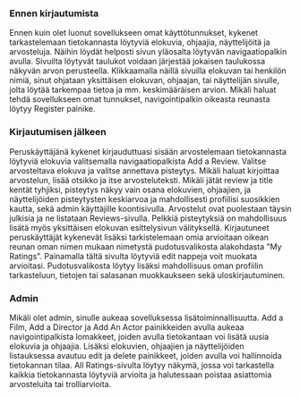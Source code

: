 ### Ennen kirjautumista
Ennen kuin olet luonut sovellukseen omat käyttötunnukset, kykenet tarkastelemaan tietokannasta löytyviä elokuvia, ohjaajia, näyttelijöitä ja arvosteluja. Näihin löydät helposti sivun yläosalta löytyvän navigaatiopalkin avulla. Sivuilta löytyvät taulukot voidaan järjestää jokaisen taulukossa näkyvän arvon perusteella. Klikkaamalla näillä sivuilla elokuvan tai henkilön nimiä, sinut ohjataan yksittäisen elokuvan, ohjaajan, tai näyttelijän sivulle, jolta löytää tarkempaa tietoa ja mm. keskimääräisen arvion. Mikäli haluat tehdä sovellukseen omat tunnukset, navigointipalkin oikeasta reunasta löytyy Register painike.

### Kirjautumisen jälkeen
Peruskäyttäjänä kykenet kirjauduttuasi sisään arvostelemaan tietokannasta löytyviä elokuvia valitsemalla navigaatiopalkista Add a Review. Valitse arvosteltava elokuva ja valitse annettava pisteytys. Mikäli haluat kirjoittaa arvostelun, lisää otsikko ja itse arvosteluteksti. Mikäli jätät review ja title kentät tyhjiksi, pisteytys näkyy vain osana elokuvien, ohjaajien, ja näyttelijöiden pisteytysten keskiarvoa ja mahdollisesti profiilisi suosikkien kautta, sekä admin käyttäjille koontisivulla. Arvostelut ovat puolestaan täysin julkisia ja ne listataan Reviews-sivulla. Pelkkiä pisteytyksiä on mahdollisuus lisätä myös yksittäisen elokuvan esittelysivun välityksellä. Kirjautuneet peruskäyttäjät kykenevät lisäksi tarkistelemaan omia arvioitaan oikean reunan oman nimen mukaan nimetystä pudotusvalikosta alakohdasta "My Ratings". Painamalla tältä sivulta löytyviä edit nappeja voit muokata arvioitasi. Pudotusvalikosta löytyy lisäksi mahdollisuus oman profiilin tarkasteluun, tietojen tai salasanan muokkaukseen sekä uloskirjautuminen.

### Admin
Mikäli olet admin, sinulle aukeaa sovelluksessa lisätoiminnallisuutta. Add a Film, Add a Director ja Add An Actor painikkeiden avulla aukeaa navigointipalkista lomakkeet, joiden avulla tietokantaan voi lisätä uusia elokuvia ja ohjaajia. Lisäksi elokuvien, ohjaajien ja näyttelijöiden listauksessa avautuu edit ja delete painikkeet, joiden avulla voi hallinnoida tietokannan tilaa. All Ratings-sivulta löytyy näkymä, jossa voi tarkastella kaikkia tietokannasta löytyviä arvioita ja halutessaan poistaa asiattomia arvosteluita tai trolliarvioita.
